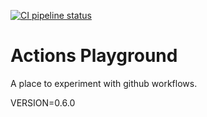 [![CI pipeline status](https://github.com/plannigan/actions-playground/workflows/CI/badge.svg?branch=main)][ci]

# Actions Playground

A place to experiment with github workflows.

VERSION=0.6.0

[ci]: https://github.com/wayfair-incubator/columbo/actions

